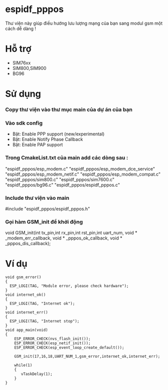 # espidf_pppos
Thư viện này giúp điều hướng lưu lượng mạng của bạn sang modul gsm một cách dễ dàng !
# Hỗ trợ
- SIM76xx
- SIM800,SIM900
- BG96
# Sử dụng
### Copy thư viện vào thư mục main của dự án của bạn
### Vào sdk config
 - Bật:  Enable PPP support (new/experimental)
 - Bật:  Enable Notify Phase Callback
 - Bật:  Enable PAP support
### Trong CmakeList.txt của main add các dòng sau :
"espidf_pppos/esp_modem.c"
"espidf_pppos/esp_modem_dce_service"
"espidf_pppos/esp_modem_netif.c"
"espidf_pppos/esp_modem_compat.c"
"espidf_pppos/sim800.c"
"espidf_pppos/sim7600.c"
"espidf_pppos/bg96.c"
"espidf_pppos/espidf_pppos.c"

### Include thư viện vào main
#include "espidf_pppos/espidf_pppos.h"

### Gọi hàm GSM_init để khởi động
void GSM_init(int tx_pin,int rx_pin,int rst_pin,int uart_num, void * _modem_err_callback, void * _pppos_ok_callback, void * _pppos_dis_callback);

# Ví dụ
```
void gsm_error()
{
  ESP_LOGI(TAG, "Module error, please check hardware");
}
void internet_ok()
{
  ESP_LOGI(TAG, "Internet ok");
}
void internet_err()
{
  ESP_LOGI(TAG, "Internet stop");
}
void app_main(void)
{
    ESP_ERROR_CHECK(nvs_flash_init());
    ESP_ERROR_CHECK(esp_netif_init());
    ESP_ERROR_CHECK(esp_event_loop_create_default());

    GSM_init(17,16,18,UART_NUM_1,gsm_error,internet_ok,internet_err);

    while(1)
    {
       vTaskDelay(1);
    }
}
```
